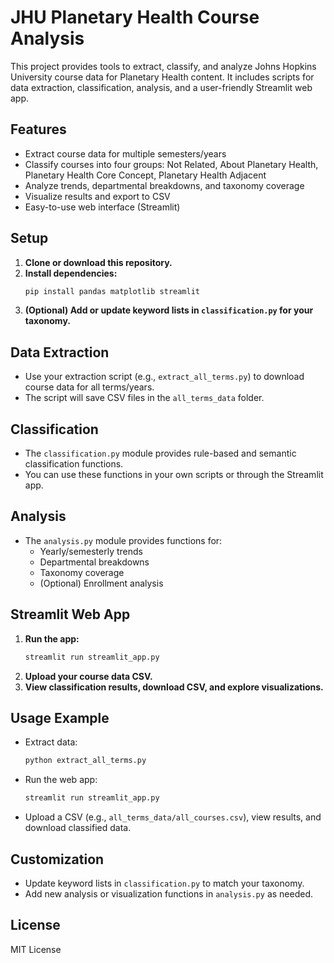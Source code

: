 # JHU Planetary Health Course Analysis

This project provides tools to extract, classify, and analyze Johns Hopkins University course data for Planetary Health content. It includes scripts for data extraction, classification, analysis, and a user-friendly Streamlit web app.

## Features
- Extract course data for multiple semesters/years
- Classify courses into four groups: Not Related, About Planetary Health, Planetary Health Core Concept, Planetary Health Adjacent
- Analyze trends, departmental breakdowns, and taxonomy coverage
- Visualize results and export to CSV
- Easy-to-use web interface (Streamlit)

## Setup
1. **Clone or download this repository.**
2. **Install dependencies:**
   ```bash
   pip install pandas matplotlib streamlit
   ```
3. **(Optional) Add or update keyword lists in `classification.py` for your taxonomy.**

## Data Extraction
- Use your extraction script (e.g., `extract_all_terms.py`) to download course data for all terms/years.
- The script will save CSV files in the `all_terms_data` folder.

## Classification
- The `classification.py` module provides rule-based and semantic classification functions.
- You can use these functions in your own scripts or through the Streamlit app.

## Analysis
- The `analysis.py` module provides functions for:
  - Yearly/semesterly trends
  - Departmental breakdowns
  - Taxonomy coverage
  - (Optional) Enrollment analysis

## Streamlit Web App
1. **Run the app:**
   ```bash
   streamlit run streamlit_app.py
   ```
2. **Upload your course data CSV.**
3. **View classification results, download CSV, and explore visualizations.**

## Usage Example
- Extract data:
  ```bash
  python extract_all_terms.py
  ```
- Run the web app:
  ```bash
  streamlit run streamlit_app.py
  ```
- Upload a CSV (e.g., `all_terms_data/all_courses.csv`), view results, and download classified data.

## Customization
- Update keyword lists in `classification.py` to match your taxonomy.
- Add new analysis or visualization functions in `analysis.py` as needed.

## License
MIT License 